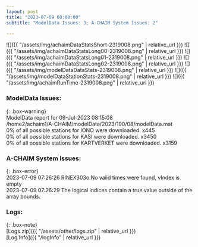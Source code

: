 ```yaml
---
layout: post
title: "2023-07-09 08:00:00"
subtitle: "ModelData Issues: 3; A-CHAIM System Issues: 2"

---
```


![]({{ "/assets/img/achaimDataStatsShort-2319008.png" | relative_url }})
![]({{ "/assets/img/achaimDataStatsLong00-2319008.png" | relative_url }})
![]({{ "/assets/img/achaimDataStatsLong01-2319008.png" | relative_url }})
![]({{ "/assets/img/achaimDataStatsLong02-2319008.png" | relative_url }})
![]({{ "/assets/img/modelDataDataStats-2319008.png" | relative_url }})
![]({{ "/assets/img/modelDataStationStats-2319008.png" | relative_url }})
![]({{ "/assets/img/achaimRunTime-2319008.png" | relative_url }})


### ModelData Issues:  
  
{: .box-warning}  
 ModelData report for 09-Jul-2023 08:15:08   
 /home2/achaim1/A-CHAIM/modelData/2023/190/08/modelData.mat   
 0% of all possible stations for IONO were downloaded. x445   
 0% of all possible stations for KASI were downloaded. x3450   
 0% of all possible stations for KARTVERKET were downloaded. x3159   
  
### A-CHAIM System Issues:  
  
{: .box-error}  
2023-07-09 07:26:26 RINEX303o:No valid times were found, vIndex is empty  
2023-07-09 07:26:29 The logical indices contain a true value outside of the array bounds.  

### Logs:  
  
{: .box-note}  
[Logs.zip]({{ "/assets/other/logs.zip" | relative_url }})  
[Log Info]({{ "/logInfo" | relative_url }})  
